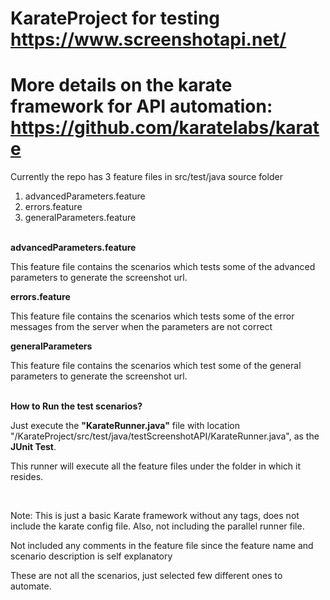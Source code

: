 # KarateProject for testing https://www.screenshotapi.net/
# More details on the karate framework for API automation: https://github.com/karatelabs/karate

Currently the repo has 3 feature files in src/test/java source folder
1. advancedParameters.feature
2. errors.feature
3. generalParameters.feature

</br>
<h> <b> advancedParameters.feature</b> </h>
<p> This feature file contains the scenarios which tests some of the advanced parameters to generate the screenshot url. </p>

<h> <b> errors.feature </b> </h>
<p> This feature file contains the scenarios which tests some of the error messages from the server when the parameters are not correct </p>

<h> <b> generalParameters </b> </h>
<p> This feature file contains the scenarios which test some of the general parameters to generate the screenshot url. </p>

</br>
<h> <b> How to Run the test scenarios? </b> </h>
<p> Just execute the <b>"KarateRunner.java"</b> file with location "/KarateProject/src/test/java/testScreenshotAPI/KarateRunner.java", as the <b>JUnit Test</b>. </p>
<p> This runner will execute all the feature files under the folder in which it resides. </p>

</br>
<p> Note: This is just a basic Karate framework without any tags, does not include the karate config file. Also, not including the parallel runner file. <p/>
<p> Not included any comments in the feature file since the feature name and scenario description is self explanatory </p>
<p> These are not all the scenarios, just selected few different ones to automate. </p>
